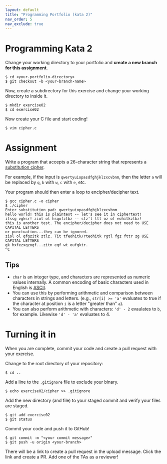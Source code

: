```yaml
---
layout: default
title: "Programming Portfolio (kata 2)"
nav_order: 5
nav_exclude: true
---
```


# Programming Kata 2

Change your working directory to your portfolio and __create a new branch
for this assignment__.

```
$ cd <your-portfolio-directory>
$ git checkout -b <your-branch-name>
```

Now, create a subdirectory for this exercise and change your working directory
to inside it.

```
$ mkdir exercise02
$ cd exercise02
```

Now create your C file and start coding!

```
$ vim cipher.c
```

# Assignment

Write a program that accepts a 26-character string that represents a
[substitution cipher](https://en.wikipedia.org/wiki/Substitution_cipher).

For example, if the input is `qwertyuiopasdfghjklzxcvbnm`, then the letter `a`
will be replaced by `q`, `b` with `w`, `c` with `e`, etc.

Your program should then enter a loop to encipher/decipher text.

```
$ gcc cipher.c -o cipher
$ ./cipher
Enter substitution pad: qwertyuiopasdfghjklzxcvbnm
hello world! this is plaintext -- let's see it in ciphertext!
itssg vgksr! ziol ol hsqofztbz -- stz'l ltt oz of eohitkztbz!
this is another test. The encipher/decipher does not need to USE CAPITAL LETTERS
or punctuation...they can be ignored.
ziol ol qfgzitk ztlz. Tit tfeohitk/rteohitk rgtl fgz fttr zg USE CAPITAL LETTERS
gk hxfezxqzogf...zitn eqf wt oufgktr.
^C
```

## Tips

* `char` is an integer type, and characters are represented as numeric values
  internally. A common encoding of basic characters used in English is
  [ASCII](https://en.wikipedia.org/wiki/ASCII).
* You can use this by performing arithmetic and comparison between characters in
  strings and letters. (e.g., `str[i] >= 'a'` evaluates to true if the character
  at position `i` is a letter "greater than" `a`).
* You can also perform arithmetic with characters: `'d' - 2` evaulates to `b`,
  for example. Likewise `'d' - 'a'` evaluates to 4.

# Turning it in

When you are complete, commit your code and create a pull request with your
exercise. 

Change to the root directory of your repository:

```
$ cd ..                 
```

Add a line to the `.gitignore` file to exclude your binary.

```
$ echo exercise02/cipher >> .gitignore
```

Add the new directory (and file) to your staged commit and verify your files 
are staged.

```
$ git add exercise02
$ git status
```

Commit your code and push it to GitHub!

```
$ git commit -m "<your commit message>"
$ git push -u origin <your-branch>
```

There will be a link to create a pull request in the upload message. Click the
link and create a PR. Add one of the TAs as a reviewer!
